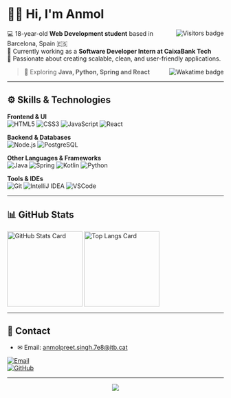 # 👋🏼 Hi, I'm Anmol  

<img align="right" src="https://komarev.com/ghpvc/?username=AnmolSingh7e8&style=flat-square&color=blue" alt="Visitors badge" />

💻 18-year-old **Web Development student** based in Barcelona, Spain 🇪🇸  
🚀 Currently working as a **Software Developer Intern at CaixaBank Tech**  
🌱 Passionate about creating scalable, clean, and user-friendly applications.  

<a href="https://wakatime.com/@018d3241-0f81-4d3f-b74f-e65b6da873ea">
  <img align="right" src="https://wakatime.com/badge/user/018d3241-0f81-4d3f-b74f-e65b6da873ea.svg?style=flat-square" alt="Wakatime badge" />
</a>

> 🧠 Exploring **Java, Python, Spring and React**  

---

## ⚙️ Skills & Technologies  

**Frontend & UI**  
![HTML5](https://img.shields.io/badge/HTML5-E34F26?style=for-the-badge&logo=html5&logoColor=white)
![CSS3](https://img.shields.io/badge/CSS3-1572B6?style=for-the-badge&logo=css3&logoColor=white)
![JavaScript](https://img.shields.io/badge/JavaScript-F7DF1E?style=for-the-badge&logo=javascript&logoColor=black)
![React](https://img.shields.io/badge/React-20232A?style=for-the-badge&logo=react&logoColor=61DAFB)

**Backend & Databases**  
![Node.js](https://img.shields.io/badge/Node.js-6DA55F?style=for-the-badge&logo=node.js&logoColor=white)
![PostgreSQL](https://img.shields.io/badge/PostgreSQL-316192?style=for-the-badge&logo=postgresql&logoColor=white)

**Other Languages & Frameworks**  
![Java](https://img.shields.io/badge/Java-ED8B00?style=for-the-badge&logo=openjdk&logoColor=white)
![Spring](https://img.shields.io/badge/Spring-6DB33F?style=for-the-badge&logo=spring&logoColor=white)
![Kotlin](https://img.shields.io/badge/Kotlin-0095D5?style=for-the-badge&logo=kotlin&logoColor=white)
![Python](https://img.shields.io/badge/Python-14354C?style=for-the-badge&logo=python&logoColor=white)

**Tools & IDEs**  
![Git](https://img.shields.io/badge/Git-E44C30?style=for-the-badge&logo=git&logoColor=white)
![IntelliJ IDEA](https://img.shields.io/badge/IntelliJ_IDEA-000000.svg?style=for-the-badge&logo=intellij-idea&logoColor=white)
![VSCode](https://img.shields.io/badge/VS_Code-0078D4?style=for-the-badge&logo=visual-studio-code&logoColor=white)

---

## 📊 GitHub Stats  

<picture>
  <source srcset="https://github-readme-stats.vercel.app/api?username=AnmolSingh7e8&show_icons=true&bg_color=161b22&border_color=22222288&text_color=bbb" media="(prefers-color-scheme: dark)" />
  <source srcset="https://github-readme-stats.vercel.app/api?username=AnmolSingh7e8&show_icons=true&bg_color=00000000&border_color=22222288&text_color=222" media="(prefers-color-scheme: light)" />
  <img height=175 align="center" src="https://github-readme-stats.vercel.app/api?username=AnmolSingh7e8&show_icons=true&bg_color=00000000&border_color=22222288&text_color=bbb" alt="GitHub Stats Card" />
</picture>  

<picture>
  <source srcset="https://github-readme-stats.vercel.app/api/top-langs/?username=AnmolSingh7e8&layout=compact&bg_color=161b22&border_color=22222288&text_color=bbb" media="(prefers-color-scheme: dark)" />
  <source srcset="https://github-readme-stats.vercel.app/api/top-langs/?username=AnmolSingh7e8&layout=compact&bg_color=00000000&border_color=22222288&text_color=222" media="(prefers-color-scheme: light)" />
  <img height=175 align="center" src="https://github-readme-stats.vercel.app/api/top-langs/?username=AnmolSingh7e8&layout=compact&bg_color=00000000&border_color=22222288&text_color=bbb" alt="Top Langs Card" />
</picture>  

---

## 📧 Contact  

- ✉ Email: [anmolpreet.singh.7e8@itb.cat](mailto:anmolpreet.singh.7e8@itb.cat)  

[![Email](https://img.shields.io/badge/Email-111?style=for-the-badge&logo=gmail&logoColor=white)](mailto:anmolpreet.singh.7e8@itb.cat)  
[![GitHub](https://img.shields.io/badge/GitHub-24292e?style=for-the-badge&logo=github&logoColor=white)](https://github.com/AnmolSingh7e8)  

---

<p align="center">
  <img src="https://capsule-render.vercel.app/api?type=waving&color=gradient&height=60&section=footer"/>
</p>
